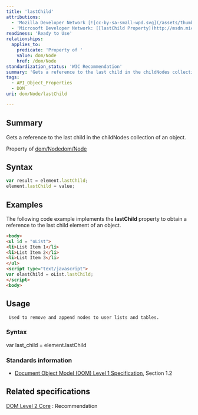 ```yaml
---
title: 'lastChild'
attributions:
  - 'Mozilla Developer Network [![cc-by-sa-small-wpd.svg](/assets/thumb/8/8c/cc-by-sa-small-wpd.svg/120px-cc-by-sa-small-wpd.svg.png)](http://creativecommons.org/licenses/by-sa/3.0/us/): [[Node.lastChild](https://developer.mozilla.org/en-US/docs/Web/API/Node.lastChild) Article]'
  - 'Microsoft Developer Network: [[lastChild Property](http://msdn.microsoft.com/en-us/library/ie/ms533943(v=vs.85).aspx) Article]'
readiness: 'Ready to Use'
relationships:
  applies_to:
    predicate: 'Property of '
    value: dom/Node
    href: /dom/Node
standardization_status: 'W3C Recommendation'
summary: 'Gets a reference to the last child in the childNodes collection of an object. '
tags:
  - API_Object_Properties
  - DOM
uri: dom/Node/lastChild

---
```

## Summary

Gets a reference to the last child in the childNodes collection of an object.

Property of [dom/Node](/dom/Node)[dom/Node](/dom/Node)

## Syntax

``` js
var result = element.lastChild;
element.lastChild = value;
```

## Examples

The following code example implements the **lastChild** property to obtain a reference to the last child element of an object.

``` html
<body>
<ul id = "oList">
<li>List Item 1</li>
<li>List Item 2</li>
<li>List Item 3</li>
</ul>
<script type="text/javascript">
var olastChild = oList.lastChild;
</script>
<body>
```

## Usage

     Used to remove and append nodes to user lists and tables.

### Syntax

var last\_child = element.lastChild

### Standards information

-   [Document Object Model (DOM) Level 1 Specification](http://go.microsoft.com/fwlink/p/?linkid=161725), Section 1.2

## Related specifications

[DOM Level 2 Core](http://www.w3.org/TR/2000/REC-DOM-Level-2-Core-20001113/core.html#ID-61AD09FB)
:   Recommendation
